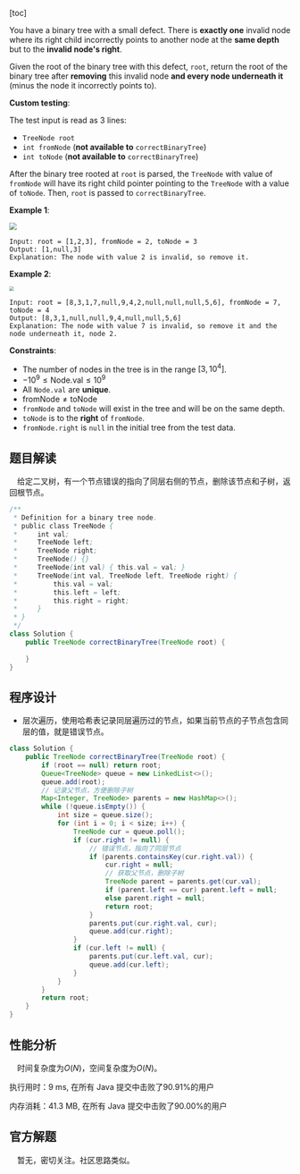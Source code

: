[toc]

You have a binary tree with a small defect. There is **exactly one** invalid node where its right child incorrectly points to another node at the **same depth** but to the **invalid node's right**.

Given the root of the binary tree with this defect, `root`, return the root of the binary tree after **removing** this invalid node **and every node underneath it** (minus the node it incorrectly points to).

**Custom testing**:

The test input is read as $3$ lines:

* `TreeNode root`
* `int fromNode` (**not available to** `correctBinaryTree`)
* `int toNode` (**not available to** `correctBinaryTree`)

After the binary tree rooted at `root` is parsed, the `TreeNode` with value of `fromNode` will have its right child pointer pointing to the `TreeNode` with a value of `toNode`. Then, `root` is passed to `correctBinaryTree`.

 

**Example 1**:

<img src="..\images\#1660_exp1.png" style="zoom: 80%;" />

```
Input: root = [1,2,3], fromNode = 2, toNode = 3
Output: [1,null,3]
Explanation: The node with value 2 is invalid, so remove it.
```

**Example 2**:

<img src="..\images\#1660_exp2.png" style="zoom: 50%;" />

```
Input: root = [8,3,1,7,null,9,4,2,null,null,null,5,6], fromNode = 7, toNode = 4
Output: [8,3,1,null,null,9,4,null,null,5,6]
Explanation: The node with value 7 is invalid, so remove it and the node underneath it, node 2.
```



**Constraints**:

* The number of nodes in the tree is in the range $[3, 10^4]$.
* $-10^9 \le \text{Node.val} \le 10^9$
* All `Node.val` are **unique**.
* $\text{fromNode} \ne \text{toNode}$
* `fromNode` and `toNode` will exist in the tree and will be on the same depth.
* `toNode` is to the **right** of `fromNode`.
* `fromNode.right` is `null` in the initial tree from the test data.



## 题目解读

&emsp;给定二叉树，有一个节点错误的指向了同层右侧的节点，删除该节点和子树，返回根节点。

```java
/**
 * Definition for a binary tree node.
 * public class TreeNode {
 *     int val;
 *     TreeNode left;
 *     TreeNode right;
 *     TreeNode() {}
 *     TreeNode(int val) { this.val = val; }
 *     TreeNode(int val, TreeNode left, TreeNode right) {
 *         this.val = val;
 *         this.left = left;
 *         this.right = right;
 *     }
 * }
 */
class Solution {
    public TreeNode correctBinaryTree(TreeNode root) {
        
    }
}
```

## 程序设计

* 层次遍历，使用哈希表记录同层遍历过的节点，如果当前节点的子节点包含同层的值，就是错误节点。

```java
class Solution {
    public TreeNode correctBinaryTree(TreeNode root) {
        if (root == null) return root;
        Queue<TreeNode> queue = new LinkedList<>();
        queue.add(root);
        // 记录父节点，方便删除子树
        Map<Integer, TreeNode> parents = new HashMap<>();
        while (!queue.isEmpty()) {
            int size = queue.size();
            for (int i = 0; i < size; i++) {
                TreeNode cur = queue.poll();
                if (cur.right != null) {
                    // 错误节点，指向了同层节点
                    if (parents.containsKey(cur.right.val)) {
                        cur.right = null;
                        // 获取父节点，删除子树
                        TreeNode parent = parents.get(cur.val);
                        if (parent.left == cur) parent.left = null;
                        else parent.right = null;
                        return root;
                    }
                    parents.put(cur.right.val, cur);
                    queue.add(cur.right);
                }
                if (cur.left != null) {
                    parents.put(cur.left.val, cur);
                    queue.add(cur.left);
                }
            }
        }
        return root;
    }
}
```

## 性能分析

&emsp;时间复杂度为$O(N)$，空间复杂度为$O(N)$。

执行用时：9 ms, 在所有 Java 提交中击败了90.91%的用户

内存消耗：41.3 MB, 在所有 Java 提交中击败了90.00%的用户

## 官方解题

&emsp;暂无，密切关注。社区思路类似。